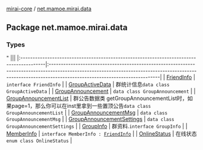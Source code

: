 [mirai-core](../index.md) / [net.mamoe.mirai.data](./index.md)

## Package net.mamoe.mirai.data

### Types

"
                                    |||
                                    |:----------------------------------------------------------------------------------------|:---------------------------------------------------------------------------------------------------------------------------------------------------------------------------------------------------------|
                                    | [FriendInfo](-friend-info/index.md) | `interface FriendInfo` |
| [GroupActiveData](-group-active-data/index.md) | 群统计信息`data class GroupActiveData` |
| [GroupAnnouncement](-group-announcement/index.md) | `data class GroupAnnouncement` |
| [GroupAnnouncementList](-group-announcement-list/index.md) | 群公告数据类 getGroupAnnouncementList时，如果page=1，那么你可以在inst里拿到一些置顶公告`data class GroupAnnouncementList` |
| [GroupAnnouncementMsg](-group-announcement-msg/index.md) | `data class GroupAnnouncementMsg` |
| [GroupAnnouncementSettings](-group-announcement-settings/index.md) | `data class GroupAnnouncementSettings` |
| [GroupInfo](-group-info/index.md) | 群资料.`interface GroupInfo` |
| [MemberInfo](-member-info/index.md) | `interface MemberInfo : `[`FriendInfo`](-friend-info/index.md) |
| [OnlineStatus](-online-status/index.md) | 在线状态`enum class OnlineStatus` |

